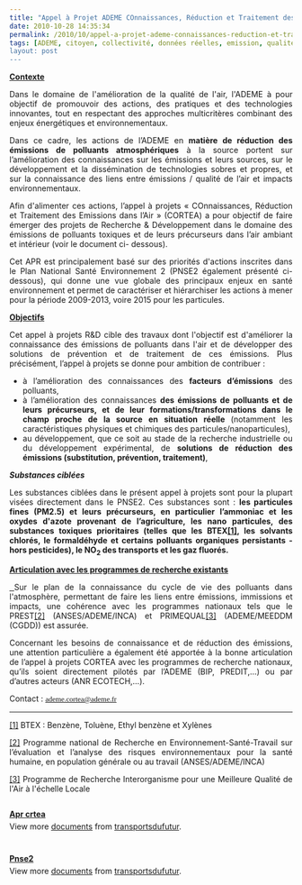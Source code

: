 ```yaml
---
title: "Appel à Projet ADEME COnnaissances, Réduction et Traitement des Emissions dans l’Air''"
date: 2010-10-28 14:35:34
permalink: /2010/10/appel-a-projet-ademe-connaissances-reduction-et-traitement-des-emissions-dans-lair.html
tags: [ADEME, citoyen, collectivité, données réelles, emission, qualité de l'air, Santé]
layout: post
---
```


<p style="text-align: justify"><span style="font-family: %value"><strong><span style="text-decoration: underline">Contexte</span></strong></span></p> <p style="text-align: justify"><span style="font-family: %value">Dans le domaine de l'amélioration de la qualité de l'air, l'ADEME à pour objectif de promouvoir des actions, des pratiques et des technologies innovantes, tout en respectant des approches multicritères combinant des enjeux énergétiques et environnementaux.</span></p> <p style="text-align: justify"><span style="font-family: %value">Dans ce cadre, les actions de l’ADEME en <strong>matière de réduction des émissions de polluants atmosphériques</strong> à la source portent sur l’amélioration des connaissances sur les émissions et leurs sources, sur le développement et la dissémination de technologies sobres et propres, et sur la connaissance des liens entre émissions / qualité de l’air et impacts environnementaux.</span></p> <p style="text-align: justify"><span style="font-family: %value">Afin d'alimenter ces actions, l’appel à projets « COnnaissances, Réduction et Traitement des Emissions dans l’Air » (CORTEA) a pour objectif de faire émerger des projets de Recherche & Développement dans le domaine des émissions de polluants toxiques et de leurs précurseurs dans l’air ambiant et intérieur (voir le document ci- dessous). </span></p>  <!--more-->   <p style="text-align: justify"><span style="font-family: %value">Cet APR est principalement basé sur des priorités d'actions inscrites dans le Plan National Santé Environnement 2 (PNSE2 également présenté ci-dessous), qui donne une vue globale des principaux enjeux en santé environnement et permet de caractériser et hiérarchiser les actions à mener pour la période 2009-2013, voire 2015 pour les particules.</span></p> <p style="text-align: justify"><span style="font-family: %value"><strong><span style="text-decoration: underline">Objectifs</span></strong></span></p> <p style="text-align: justify"><span style="font-family: %value">Cet appel à projets R&D cible des travaux dont l'objectif est d'améliorer la connaissance des émissions de polluants dans l'air et de développer des solutions de prévention et de traitement de ces émissions. Plus précisément, l’appel à projets se donne pour ambition de contribuer :</span></p> <ul style="text-align: justify"> <li><span style="font-family: %value">à l’amélioration des connaissances des <strong>facteurs d’émissions</strong> des polluants,</span></li> <li><span style="font-family: %value">à l’amélioration des connaissances <strong>des émissions de polluants et de leurs précurseurs, et de leur formations/transformations dans le champ proche de la source en situation réelle </strong>(notamment les caractéristiques physiques et chimiques des particules/nanoparticules),</span></li> <li><span style="font-family: %value">au développement, que ce soit au stade de la recherche industrielle ou du développement expérimental, de <strong>solutions de réduction des émissions (substitution, prévention, traitement)</strong>,</span></li> </ul> <p style="text-align: justify"><span style="font-family: %value"><strong><em>Substances ciblées</em></strong></span></p> <p style="text-align: justify"><span style="font-family: %value">Les substances ciblées dans le présent appel à projets sont pour la plupart visées directement dans le PNSE2. Ces substances sont : <strong>les particules fines (PM2.5) et leurs précurseurs, en particulier l’ammoniac et les oxydes d'azote provenant de l’agriculture, les nano particules, des substances toxiques prioritaires (telles que les BTEX<a href="http://www.typepad.com/site/blogs/6a0120a66d2ad4970b0128756e7ed4970c/post/compose#_ftn1"><strong>[1]</strong></a>, les solvants chlorés, le formaldéhyde et certains polluants organiques persistants - hors pesticides), le NO<sub>2</sub> des transports et les gaz fluorés.</strong></span></p> <p style="text-align: justify"><span style="font-family: %value"><strong><span style="text-decoration: underline">Articulation avec les programmes de recherche existants</span></strong></span></p> <p style="text-align: justify"><span style="font-family: %value"><strong><span style="text-decoration: underline"> </span></strong>Sur le plan de la connaissance du cycle de vie des polluants dans l'atmosphère, permettant de faire les liens entre émissions, immissions et impacts, une cohérence avec les programmes nationaux tels que le PREST<a href="http://www.typepad.com/site/blogs/6a0120a66d2ad4970b0128756e7ed4970c/post/compose#_ftn2">[2]</a> (ANSES/ADEME/INCA) et PRIMEQUAL<a href="http://www.typepad.com/site/blogs/6a0120a66d2ad4970b0128756e7ed4970c/post/compose#_ftn3">[3]</a> (ADEME/MEEDDM (CGDD)) est assurée.</span></p> <p style="text-align: justify"><span style="font-family: %value">Concernant les besoins de connaissance et de réduction des émissions, une attention particulière a également été apportée à la bonne articulation de l’appel à projets CORTEA avec les programmes de recherche nationaux, qu’ils soient directement pilotés par l’ADEME (BIP, PREDIT,…) ou par d’autres acteurs (ANR ECOTECH,…).</span></p> <p style="text-align: justify"><span style="font-family: %value">Contact : </span><span style="font-size: small;color: #009b9b;font-family: Verdana"><span style="font-size: small;color: #009b9b;font-family: Verdana"><span style="font-size: small;color: #009b9b;font-family: Verdana"><a href="mailto:ademe.cortea@ademe.fr">ademe.cortea@ademe.fr</a></span></span></span> <p style="text-align: justify"> <hr size="1" /> </p> <div> <div style="text-align: justify"> <p><span style="font-family: %value"><a href="http://www.typepad.com/site/blogs/6a0120a66d2ad4970b0128756e7ed4970c/post/compose#_ftnref1">[1]</a> BTEX : Benzène, Toluène, Ethyl benzène et Xylènes</span></p> </div> <div style="text-align: justify"> <p><span style="font-family: %value"><a href="http://www.typepad.com/site/blogs/6a0120a66d2ad4970b0128756e7ed4970c/post/compose#_ftnref2">[2]</a> Programme national de Recherche en Environnement-Santé-Travail sur l’évaluation et l’analyse des risques environnementaux pour la santé humaine, en population générale ou au travail (ANSES/ADEME/INCA)</span></p> </div> <div> <p style="text-align: justify"><span style="font-family: %value"><a href="http://www.typepad.com/site/blogs/6a0120a66d2ad4970b0128756e7ed4970c/post/compose#_ftnref3">[3]</a> Programme de Recherche Interorganisme pour une Meilleure Qualité de l'Air à l'échelle Locale</span></p> </div> </div> <p><img alt="" border="0" height="0" src="http://counters.gigya.com/wildfire/IMP/CXNID=2000002.0NXC/bT*xJmx*PTEyODgyNjg4NDg5MzYmcHQ9MTI4ODI2ODg1Mzg*MSZwPTEwMTkxJmQ9V*ZfZW1iZWRfZG9jdW1lbnQmZz*yJm89Y2Rh/NmVhNWNjMWVjNGVkZGE4NzJmZWY5YzAxNWNlNjAmb2Y9MA==.gif" style="width: 0px;height: 0px" width="0" /></p> <div id="__ss_5594900" style="width: 477px"><strong style="margin: 12px 0 4px"><a href="http://www.slideshare.net/transportsdufutur/apr-crtea" title="Apr crtea">Apr crtea</a></strong>           <div style="padding: 5px 0 12px">View more <a href="http://www.slideshare.net/">documents</a> from <a href="http://www.slideshare.net/transportsdufutur">transportsdufutur</a>.</div> </div> <p><img alt="" border="0" height="0" src="http://counters.gigya.com/wildfire/IMP/CXNID=2000002.0NXC/bT*xJmx*PTEyODgyNjkwOTgwODUmcHQ9MTI4ODI2OTEwMDE*NiZwPTEwMTkxJmQ9V*ZfZW1iZWRfZG9jdW1lbnQmZz*yJm89Y2Rh/NmVhNWNjMWVjNGVkZGE4NzJmZWY5YzAxNWNlNjAmb2Y9MA==.gif" style="width: 0px;height: 0px" width="0" /></p> <div id="__ss_5594956" style="width: 477px"><strong style="margin: 12px 0 4px"><a href="http://www.slideshare.net/transportsdufutur/pnse2" title="Pnse2">Pnse2</a></strong>           <div style="padding: 5px 0 12px">View more <a href="http://www.slideshare.net/">documents</a> from <a href="http://www.slideshare.net/transportsdufutur">transportsdufutur</a>.</div> </div> </p>
